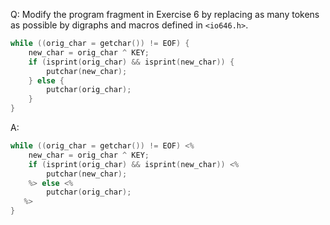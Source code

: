 Q: Modify the program fragment in Exercise 6 by replacing as many tokens as
possible by digraphs and macros defined in `<io646.h>`.

```c
while ((orig_char = getchar()) != EOF) {
    new_char = orig_char ^ KEY;
    if (isprint(orig_char) && isprint(new_char)) {
        putchar(new_char);
    } else {
        putchar(orig_char);
    }
}
```

A:

```c
while ((orig_char = getchar()) != EOF) <%
    new_char = orig_char ^ KEY;
    if (isprint(orig_char) && isprint(new_char)) <%
        putchar(new_char);
    %> else <%
        putchar(orig_char);
   %>
}
```
